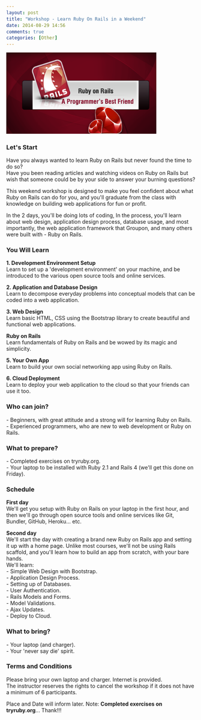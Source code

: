 ```yaml
---
layout: post
title: "Workshop - Learn Ruby On Rails in a Weekend"
date: 2014-08-29 14:56
comments: true
categories: [Other]
---
```


<p>
  <img src="/images/ruby_on_rails.png" width="400" />
</p>

<h3>Let's Start</h3>

<p>
  Have you always wanted to learn Ruby on Rails but never found the time to do so?<br/>
  Have you been reading articles and watching videos on Ruby on Rails but wish that someone could be by your side to answer your burning questions?
</p>

<p>
  This weekend workshop is designed to make you feel confident about what Ruby on Rails can do for you, and you'll graduate from the class with knowledge on building web applications for fun or profit.
</p>

<p>
  In the 2 days, you'll be doing lots of coding, In the process, you'll learn about web design, application design process, database usage, and most importantly, the web application framework that Groupon, and many others were built with - Ruby on Rails.
</p>

<h3>You Will Learn</h3>

<p>
  <strong>1. Development Environment Setup</strong><br/>
  Learn to set up a 'development environment' on your machine, and be introduced to the various open source tools and online services.
</p>

<p>
  <strong>2. Application and Database Design</strong><br/>
  Learn to decompose everyday problems into conceptual models that can be coded into a web application.
</p>

<p>
  <strong>3. Web Design</strong><br/>
  Learn basic HTML, CSS using the Bootstrap library to create beautiful and functional web applications.
</p>

<p>
  <strong>Ruby on Rails</strong><br/>
  Learn fundamentals of Ruby on Rails and be wowed by its magic and simplicity.
</p>

<p>
  <strong>5. Your Own App</strong><br/>
  Learn to build your own social networking app using Ruby on Rails.
</p>

<p>
  <strong>6. Cloud Deployment</strong><br/>
  Learn to deploy your web application to the cloud so that your friends can use it too.
</p>

<h3>Who can join?</h3>

<p>
  - Beginners, with great attitude and a strong will for learning Ruby on Rails.<br/>
  - Experienced programmers, who are new to web development or Ruby on Rails.
</p>

<h3>What to prepare?</h3>

<p>
  - Completed exercises on tryruby.org.<br/>
  - Your laptop to be installed with Ruby 2.1 and Rails 4 (we'll get this done on Friday).
</p>

<h3>Schedule</h3>

<p>
  <strong>First day</strong><br/>
  We'll get you setup with Ruby on Rails on your laptop in the first hour, and then we'll go through open source tools and online services like Git, Bundler, GitHub, Heroku... etc.
</p>

<p>
  <strong>Second day</strong><br/>
  We'll start the day with creating a brand new Ruby on Rails app and setting it up with a home page. Unlike most courses, we'll not be using Rails scaffold, and you'll learn how to build an app from scratch, with your bare hands.<br/>
  We'll learn:<br/>
  - Simple Web Design with Bootstrap.<br/>
  - Application Design Process.<br/>
  - Setting up of Databases.<br/>
  - User Authentication.<br/>
  - Rails Models and Forms.<br/>
  - Model Validations.<br/>
  - Ajax Updates.<br/>
  - Deploy to Cloud.
</p>

<h3>What to bring?</h3>

<p>
  - Your laptop (and charger).<br/>
  - Your 'never say die' spirit.
</p>

<h3>Terms and Conditions</h3>

<p>
  Please bring your own laptop and charger. Internet is provided.<br/>
  The instructor reserves the rights to cancel the workshop if it does not have a minimum of 6 participants. 
</p>

<p>
  Place and Date will inform later. Note: <strong>Completed exercises on tryruby.org</strong>... Thank!!!
</p>